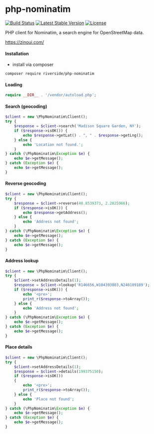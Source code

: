 # php-nominatim
[![Build Status](https://api.travis-ci.org/riverside/php-nominatim.svg)](https://travis-ci.org/riverside/php-nominatim) [![Latest Stable Version](https://poser.pugx.org/riverside/php-nominatim/v/stable)](https://packagist.org/packages/riverside/php-nominatim) [![License](https://poser.pugx.org/riverside/php-nominatim/license)](https://packagist.org/packages/riverside/php-nominatim)

PHP client for Nominatim, a search engine for OpenStreetMap data.

https://zinoui.com/
#### Installation
- install via composer
```
composer require riverside/php-nominatim
```

#### Loading
```php
require __DIR__ . '/vendor/autoload.php';
```

#### Search (geocoding)
```php
$client = new \PhpNominatim\Client();
try {
    $response = $client->search('Madison Square Garden, NY');
    if ($response->isOK()) {
        echo $response->getLat() . ", " . $response->getLng();
    } else {
        echo 'Location not found.';
    }
} catch (\PhpNominatim\Exception $e) {
    echo $e->getMessage();
} catch (Exception $e) {
    echo $e->getMessage();
}
```

#### Reverse geocoding
```php
$client = new \PhpNominatim\Client();
try {
    $response = $client->reverse(48.8539373, 2.2825966);
    if ($response->isOK()) {
        echo $response->getAddress();
    } else {
        echo 'Address not found';
    }
} catch (\PhpNominatim\Exception $e) {
    echo $e->getMessage();
} catch (Exception $e) {
    echo $e->getMessage();
}
```

#### Address lookup
```php
$client = new \PhpNominatim\Client();
try {
    $client->setAddressDetails(1);
    $response = $client->lookup('R146656,W104393803,N240109189');
    if ($response->isOK()) {
        echo '<pre>';
        print_r($response->toArray());
    } else {
        echo 'Address not found';
    }
} catch (\PhpNominatim\Exception $e) {
    echo $e->getMessage();
} catch (Exception $e) {
    echo $e->getMessage();
}
```

#### Place details
```php
$client = new \PhpNominatim\Client();
try {
    $client->setAddressDetails(1);
    $response = $client->details(199375150);
    if ($response->isOK())
    {
        echo '<pre>';
        print_r($response->toArray());
    } else {
        echo 'Place not found';
    }
} catch (\PhpNominatim\Exception $e) {
    echo $e->getMessage();
} catch (Exception $e) {
    echo $e->getMessage();
}
```